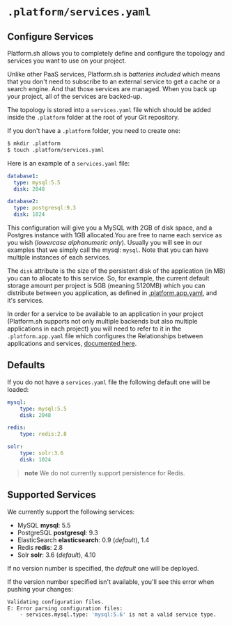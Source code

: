 # `.platform/services.yaml`
## Configure Services

Platform.sh allows you to completely define and configure the topology
and services you want to use on your project.

Unlike other PaaS services, Platform.sh is *batteries included* which means
that you don't need to subscribe to an external service to get a cache or
a search engine. And that those services are managed. When you back up your
project, all of the services are backed-up.

The topology is stored into a `services.yaml` file which should be added
inside the `.platform` folder at the root of your Git repository.

If you don't have a `.platform` folder, you need to create one:

```bash
$ mkdir .platform
$ touch .platform/services.yaml
```

Here is an example of a `services.yaml` file:

```yaml
database1:
  type: mysql:5.5
  disk: 2048

database2:
  type: postgresql:9.3
  disk: 1024
```

This configuration will give you a MySQL with 2GB of disk space, and a Postgres 
instance with 1GB allocated.You are free to name each service as you wish
(*lowercase alphanumeric only*). Usually you will see in our examples that we 
simply call the mysql: `mysql`. Note that you can have multiple instances of 
each services.

The `disk`  attribute is the size of the persistent disk of the application (in 
MB) you can to allocate to this service. So, for example, the current default
storage amount per project is 5GB (meaning 5120MB) which you can distribute 
between you application, as defined in 
[.platform.app.yaml](/user_guide/reference/platform-app-yaml.html), and it's services.


In order for a service to be available to an application in your project 
(Platform.sh supports not only multiple backends but also multiple 
applications in each project) you will need to refer to it in the 
`.platform.app.yaml` file which configures the Relationships between 
applications and services, [documented here](/user_guide/reference/platform-app-yaml.html).

## Defaults

If you do not have a `services.yaml` file the following default one will be loaded:

```yaml
mysql:
    type: mysql:5.5
    disk: 2048

redis:
    type: redis:2.8

solr:
    type: solr:3.6
    disk: 1024
```

> **note**
> We do not currently support persistence for Redis.

## Supported Services

We currently support the following services:
* MySQL **mysql**: 5.5
* PostgreSQL **postgresql**: 9.3
* ElasticSearch **elasticsearch**: 0.9 (*default*), 1.4
* Redis **redis**: 2.8
* Solr **solr**: 3.6 (*default*), 4.10

If no version number is specified, the *default* one will be deployed.

If the version number specified isn't available, you'll see this error when pushing your changes:
```bash
Validating configuration files.
E: Error parsing configuration files:
    - services.mysql.type: 'mysql:5.6' is not a valid service type.
```
